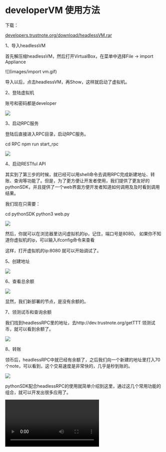 # developerVM 使用方法

下载：

[developers.trustnote.org/download/headlessVM.rar](developers.trustnote.org/download/headlessVM.rar)

1、导入headlessVM

首先解压缩headlessVM，然后打开VirtualBox，在菜单中选择File -> import Appliance

![](images/import vm.gif)

导入以后，点击headlessVM，再Show，这样就启动了虚拟机。



2、登陆虚拟机

账号和密码都是developer

![](images/login.gif)



3、启动RPC服务

登陆后直接进入RPC目录，启动RPC服务。

cd RPC
npm run start_rpc

![](images/start_rpc.gif)



4、启动RESTful API

其实到了第三步的时候，就已经可以用shell命令去调用RPC完成新建地址、转账、查询等功能了。但是，为了更方便让开发者使用，我们提供了更友好的pythonSDK，并且提供了一个web界面方便开发者知道如何调用及及时看到调用结果。

我们现在只需要：

cd pythonSDK
python3 web.py

![](images/start_resful_api.gif)

然后，你就可以在浏览器里访问虚拟机的ip，记住，端口号是8080。
如果你不知道你虚拟机的ip，可以输入ifconfig命令来查看

这样，打开虚拟机的ip:8080 就可以开始调试了。



5、创建地址

![](images/api_address.gif)



6、查看总余额

![](images/show_amount.gif)

显然，我们新部署的节点，是没有余额的。



7、领测试币和查询余额

我们找到headlessRPC里的地址，去http://dev.trustnote.org/getTTT 领测试币，就可以看到余额了。

![](images/show_amount_of_address.gif)



8、转账

领币后，headlessRPC中就已经有余额了，之后我们向一个新建的地址里打入70个note，可以看到，这个交易速度是非常快的，几乎是秒到账的。

![](images/payment.gif)

pythonSDK配合headlessRPC的使用就简单介绍到这里，通过这几个常用功能的组合，就可以开发出很多应用了。



<video controls="" autoplay="" name="media"><source src="http://developers.trustnote.org/videos/light.mp4" type="video/mp4"></video>